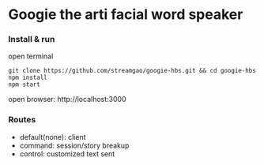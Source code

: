 # Googie the arti facial word speaker

### Install & run
open terminal
```
git clone https://github.com/streamgao/googie-hbs.git && cd googie-hbs
npm install
npm start
```
open browser:  http://localhost:3000


### Routes
- default(none): client
- command: session/story breakup
- control: customized text sent
